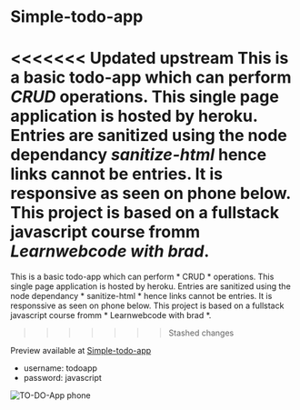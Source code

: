 # Simple-todo-app

<<<<<<< Updated upstream
This is a basic todo-app which can perform *CRUD* operations.
This single page application is hosted by heroku.
Entries are sanitized using the node dependancy  *sanitize-html* hence links cannot be entries. It is responsive as seen on phone below.
This project is based on a fullstack javascript course fromm  *Learnwebcode with brad*.
=======
This is a basic todo-app which can perform * CRUD * operations.
This single page application is hosted by heroku.
Entries are sanitized using the node dependancy * sanitize-html * hence links cannot be entries. It is responssive as seen on phone below.
This project is based on a fullstack javascript course fromm * Learnwebcode with brad *.
>>>>>>> Stashed changes

Preview available at [Simple-todo-app](https://remote-to-do-app.herokuapp.com/) 

- username: todoapp
- password: javascript


![TO-DO-App phone](https://user-images.githubusercontent.com/40341693/89740590-c4335400-da92-11ea-9bb8-38d0060dc678.png)
